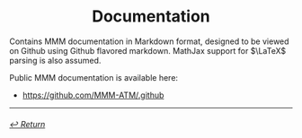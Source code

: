 <h1 align="center">Documentation<a name="top"></a></h1>

Contains MMM documentation in Markdown format, designed to be viewed on Github using Github flavored markdown.  MathJax support for $\LaTeX$ parsing is also assumed.

Public MMM documentation is available here:
- https://github.com/MMM-ATM/.github


---

###### [↩️ Return](../README.md)
